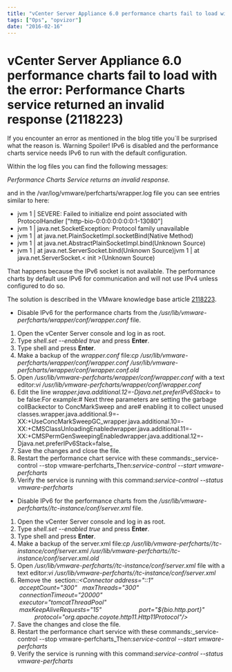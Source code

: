 ```yaml
---
title: "vCenter Server Appliance 6.0 performance charts fail to load with the error: Performance Charts service returned an invalid response (2118223)"
tags: ["Ops", "opvizor"]
date: "2016-02-16"
---
```


# vCenter Server Appliance 6.0 performance charts fail to load with the error: Performance Charts service returned an invalid response (2118223)

If you encounter an error as mentioned in the blog title you´ll be surprised what the reason is. Warning Spoiler! IPv6 is disabled and the performance charts service needs IPv6 to run with the default configuration.

Within the log files you can find the following messages:

_Performance Charts Service returns an invalid response._ 

and in the /var/log/vmware/perfcharts/wrapper.log file you can see entries similar to here:

- jvm 1 | SEVERE: Failed to initialize end point associated with ProtocolHandler \["http-bio-0:0:0:0:0:0:0:1-13080"\]
- jvm 1 | java.net.SocketException: Protocol family unavailable
- jvm 1 | at java.net.PlainSocketImpl.socketBind(Native Method)
- jvm 1 | at java.net.AbstractPlainSocketImpl.bind(Unknown Source)
- jvm 1 | at java.net.ServerSocket.bind(Unknown Source)jvm 1 | at java.net.ServerSocket.< init >(Unknown Source)

That happens because the IPv6 socket is not available. The performance charts by default use IPv6 for communication and will not use IPv4 unless configured to do so.

The solution is described in the VMware knowledge base article [2118223](http://kb.vmware.com/selfservice/microsites/search.do?language=en_US&cmd=displayKC&externalId=2118223).

- Disable IPv6 for the performance charts from the _/usr/lib/vmware-perfcharts/wrapper/conf/wrapper.conf_ file.

1. Open the vCenter Server console and log in as root.
2. Type _shell.set --enabled true_ and press **Enter**.
3. Type shell and press **Enter**.
4. Make a backup of the _wrapper.conf_ file:_cp /usr/lib/vmware-perfcharts/wrapper/conf/wrapper.conf /usr/lib/vmware-perfcharts/wrapper/conf/wrapper.conf.old_
5. Open _/usr/lib/vmware-perfcharts/wrapper/conf/wrapper.conf_ with a text editor:_vi /usr/lib/vmware-perfcharts/wrapper/conf/wrapper.conf_
6. Edit the line _wrapper.java.additional.12=-Djava.net.preferIPv6Stack=_ to be false:For example:# Next three parameters are setting the garbage collBackector to ConcMarkSweep and are# enabling it to collect unused classes.wrapper.java.additional.9=-XX:+UseConcMarkSweepGC_wrapper.java.additional.10=-XX:+CMSClassUnloadingEnabledwrapper.java.additional.11=-XX:+CMSPermGenSweepingEnabledwrapper.java.additional.12=-Djava.net.preferIPv6Stack=false_
7. Save the changes and close the file.
8. Restart the performance chart service with these commands:_service-control --stop vmware-perfcharts_Then:_service-control --start vmware-perfcharts_
9. Verify the service is running with this command:_service-control --status vmware-perfcharts_

- Disable IPv6 for the performance charts from the _/usr/lib/vmware-perfcharts//tc-instance/conf/server.xml_ file.

1. Open the vCenter Server console and log in as root.
2. Type _shell.set --enabled true_ and press **Enter**.
3. Type shell and press **Enter**.
4. Make a backup of the server.xml file:_cp /usr/lib/vmware-perfcharts//tc-instance/conf/server.xml /usr/lib/vmware-perfcharts//tc-instance/conf/server.xml.old_
5. Open _/usr/lib/vmware-perfcharts//tc-instance/conf/server.xml_ file with a text editor:_vi /usr/lib/vmware-perfcharts//tc-instance/conf/server.xml_
6. Remove the _<!-- IPv6 configuration -->_ section::_<!-- IPv6 configuration --><Connector address="::1"                   acceptCount="300"   maxThreads="300"                    connectionTimeout="20000"                      executor="tomcatThreadPool"                      maxKeepAliveRequests="15"                      port="${bio.http.port}"                      protocol="org.apache.coyote.http11.Http11Protocol"/>_
7. Save the changes and close the file.
8. Restart the performance chart service with these commands:_service-control --stop vmware-perfcharts_Then:_service-control --start vmware-perfcharts_
9. Verify the service is running with this command:_service-control --status vmware-perfcharts_
